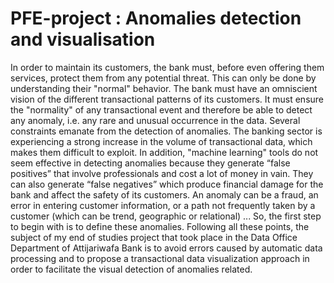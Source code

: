 # PFE-project : Anomalies detection and visualisation

In order to maintain its customers, the bank must, before even offering them services, 
protect them from any potential threat. This can only be done by understanding their "normal" behavior.
The bank must have an omniscient vision of the different transactional patterns of its
customers. It must ensure the "normality" of any transactional event and therefore be
able to detect any anomaly, i.e. any rare and unusual occurrence in the data.
Several constraints emanate from the detection of anomalies. The banking sector is
experiencing a strong increase in the volume of transactional data, which makes them
difficult to exploit. In addition, "machine learning" tools do not seem effective in detecting
anomalies because they generate “false positives” that involve professionals and cost
a lot of money in vain. They can also generate “false negatives” which produce financial
damage for the bank and affect the safety of its customers.
An anomaly can be a fraud, an error in entering customer information, or a path not
frequently taken by a customer (which can be trend, geographic or relational) ... So, the
first step to begin with is to define these anomalies.
Following all these points, the subject of my end of studies project that took place in the Data Office
Department of Attijariwafa Bank is to avoid errors caused by automatic data processing
and to propose a transactional data visualization approach in order to facilitate the visual
detection of anomalies related.
